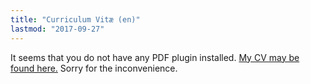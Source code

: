 ```yaml
---
title: "Curriculum Vitæ (en)"
lastmod: "2017-09-27"
---
```


<div class="embed-responsive" style="padding-bottom:80%">
<object data="/pdf/cv_idrissi_en.pdf" type="application/pdf">
It seems that you do not have any PDF plugin installed.
<a href="/pdf/cv_idrissi_en.pdf">My CV may be found here.</a>
Sorry for the inconvenience.
</object>
</div>
